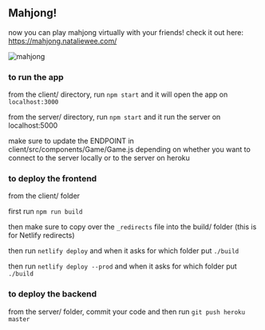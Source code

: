 ## Mahjong!

now you can play mahjong virtually with your friends! check it out here: https://mahjong.nataliewee.com/

<img src="https://media.giphy.com/media/h7pUNcEkmTqNZWVdBb/giphy.gif" alt="mahjong" />

### to run the app

from the client/ directory, run `npm start` and it will open the app on `localhost:3000`

from the server/ directory, run `npm start` and it run the server on localhost:5000

make sure to update the ENDPOINT in client/src/components/Game/Game.js depending on whether you want to connect to the server locally or to the server on heroku

### to deploy the frontend

from the client/ folder

first run `npm run build`

then make sure to copy over the `_redirects` file into the build/ folder (this is for Netlify redirects)

then run `netlify deploy` and when it asks for which folder put `./build`

then run `netlify deploy --prod` and when it asks for which folder put `./build`

### to deploy the backend

from the server/ folder, commit your code and then run `git push heroku master`

